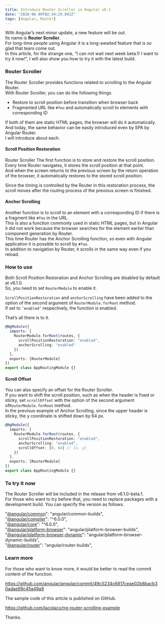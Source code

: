 ```yaml
---
title: Introduce Router Scroller in Angular v6.1
date: "2018-06-09T02:34:29.892Z"
tags: [Angular, Router]
---
```


With Angular’s next minor update, a new feature will be out.  
Its name is **Router Scroller**.  
For long-time people using Angular it is a long-awaited feature that is so glad that tears come out.  
In this article, for the strange one, “I can not wait next week beta.1! I want to try it now!”, I will also show you how to try it with the latest build.

### Router Scroller

The Router Scroller provides functions related to scrolling to the Angular Router.  
With Router Scroller, you can do the following things.

- Restore to scroll position before transition when browser back
- Fragmented URL like `#foo` and automatically scroll to elements with corresponding ID

If both of them are static HTML pages, the browser will do it automatically. And today, the same behavior can be easily introduced even by SPA by Angular Router.  
I will introduce about each.

#### Scroll Position Restoration

Router Scroller The first function is to store and restore the scroll position.  
Every time Router navigates, it stores the scroll position at that point.  
And when the screen returns to the previous screen by the return operation of the browser, it automatically restores to the stored scroll position.

Since the timing is controlled by the Router in this restoration process, the scroll moves after the routing process of the previous screen is finished.

#### Anchor Scrolling

Another function is to scroll to an element with a corresponding ID if there is a fragment like `#foo` in the URL.  
This is also a function commonly used in static HTML pages, but in Angular it did not work because the browser searches for the element earlier than component generation by Router.  
This time Router has the Anchor Scrolling function, so even with Angular application it is possible to scroll by `#foo`.  
In addition to navigation by Router, it scrolls in the same way even if you reload.

### How to use

Both Scroll Position Restoration and Anchor Scrolling are disabled by default at v6.1.0.  
So, you need to set `RouterModule` to enable it.

`ScrollPositionRestoration` and `anchorScrolling` have been added to the option of the second argument of `RouterModule.forRoot` method.  
If set to `’enabled’` respectively, the function is enabled.

That’s all there is to it.

```ts
@NgModule({
  imports: [
    RouterModule.forRoot(routes, {
      scrollPositionRestoration: "enabled",
      anchorScrolling: "enabled"
    })
  ],
  exports: [RouterModule]
})
export class AppRoutingModule {}
```

#### Scroll Offset

You can also specify an offset for the Router Scroller.  
If you want to shift the scroll position, such as when the header is fixed or sticky, set `scrollOffset` with the option of the second argument of`RouterModule.forRoot` method.  
In the previous example of Anchor Scrolling, since the upper header is sticky, the y coordinate is shifted down by 64 px.

```ts
@NgModule({
  imports: [
    RouterModule.forRoot(routes, {
      scrollPositionRestoration: "enabled",
      anchorScrolling: "enabled",
      scrollOffset: [0, 64] // [x, y]
    })
  ],
  exports: [RouterModule]
})
export class AppRoutingModule {}
```

### To try it now

The Router Scroller will be included in the release from v6.1.0-beta.1.  
For those who want to try before that, you need to replace packages with a development build. You can specify the version as follows.

"[@angular/common](http://twitter.com/angular/common "Twitter profile for @angular/common")": "angular/common-builds",  
 "[@angular/compiler](http://twitter.com/angular/compiler "Twitter profile for @angular/compiler")": "^6.0.0",  
 "[@angular/core](http://twitter.com/angular/core "Twitter profile for @angular/core")": "^6.0.0",  
 "[@angular/platform-browser](http://twitter.com/angular/platform-browser "Twitter profile for @angular/platform-browser")": "angular/platform-browser-builds",  
 "[@angular/platform-browser-dynamic](http://twitter.com/angular/platform-browser-dynamic "Twitter profile for @angular/platform-browser-dynamic")": "angular/platform-browser-dynamic-builds",  
 "[@angular/router](http://twitter.com/angular/router "Twitter profile for @angular/router")": "angular/router-builds",

### Learn more

For those who want to know more, it would be better to read the commit content of the function.

https://github.com/angular/angular/commit/49c5234c6817ceae02b8bacb30adae99c45a49a9

The sample code of this article is published on GitHub.

https://github.com/lacolaco/ng-router-scrolling-example

Thanks.
